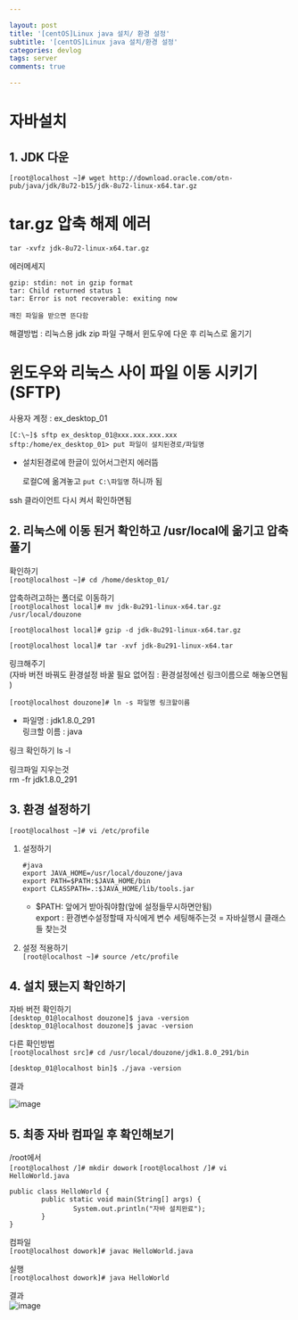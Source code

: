 ```yaml
---

layout: post
title: '[centOS]Linux java 설치/ 환경 설정'
subtitle: '[centOS]Linux java 설치/환경 설정'
categories: devlog
tags: server
comments: true

---
```


# 자바설치
## 1. JDK 다운
```linux
[root@localhost ~]# wget http://download.oracle.com/otn-pub/java/jdk/8u72-b15/jdk-8u72-linux-x64.tar.gz
```

# tar.gz 압축 해제 에러
```linux
tar -xvfz jdk-8u72-linux-x64.tar.gz
```

에러메세지
```
gzip: stdin: not in gzip format  
tar: Child returned status 1  
tar: Error is not recoverable: exiting now 
```

```깨진 파일을 받으면 뜬다함```

해결방법 : 리눅스용 jdk zip 파일 구해서 윈도우에 다운 후 리눅스로 옮기기

# 윈도우와 리눅스 사이 파일 이동 시키기 (SFTP)

사용자 계정 : ex_desktop_01

```[C:\~]$ sftp ex_desktop_01@xxx.xxx.xxx.xxx```  
```sftp:/home/ex_desktop_01> put 파일이 설치된경로/파일명```  

- 설치된경로에 한글이 있어서그런지 에러뜸

 	로컬C에 옮겨놓고 ```put C:\파일명``` 하니까 됨

ssh 클라이언트 다시 켜서 확인하면됨

## 2. 리눅스에 이동 된거 확인하고 /usr/local에 옮기고 압축 풀기

확인하기  
```[root@localhost ~]# cd /home/desktop_01/```

압축하려고하는 폴더로 이동하기  
```[root@localhost local]# mv jdk-8u291-linux-x64.tar.gz /usr/local/douzone```  

```[root@localhost local]# gzip -d jdk-8u291-linux-x64.tar.gz ```  

```[root@localhost local]# tar -xvf jdk-8u291-linux-x64.tar ``` 

링크해주기  
(자바 버전 바꿔도 환경설정 바꿀 필요 없어짐 : 환경설정에선 링크이름으로 해놓으면됨 )

```[root@localhost douzone]# ln -s 파일명 링크할이름 ```  
- 파일명  : jdk1.8.0_291  
링크할 이름 : java

링크 확인하기
ls -l

링크파일 지우는것  
rm -fr jdk1.8.0_291  

## 3. 환경 설정하기

```[root@localhost ~]# vi /etc/profile```

1. 설정하기
	```
	#java
	export JAVA_HOME=/usr/local/douzone/java
	export PATH=$PATH:$JAVA_HOME/bin
	export CLASSPATH=.:$JAVA_HOME/lib/tools.jar

	```
	-	$PATH: 앞에거 받아줘야함(앞에 설정들무시하면안됨)  
		export : 환경변수설정할때 자식에게 변수 세팅해주는것 = 자바실행시 클래스들 찾는것

2. 설정 적용하기  
```[root@localhost ~]# source /etc/profile```


## 4. 설치 됐는지 확인하기
자바 버전 확인하기  
```[desktop_01@localhost douzone]$ java -version```  
```[desktop_01@localhost douzone]$ javac -version```


다른 확인방법  
```[root@localhost src]# cd /usr/local/douzone/jdk1.8.0_291/bin```

```[desktop_01@localhost bin]$ ./java -version```

결과

![image](https://user-images.githubusercontent.com/60701130/154252886-ea87fcc6-747d-4bbb-aca3-93969d47207d.png)


## 5. 최종 자바 컴파일 후 확인해보기

/root에서  
```[root@localhost /]# mkdir dowork```
```[root@localhost /]# vi HelloWorld.java ```  

```
public class HelloWorld {
        public static void main(String[] args) {
                System.out.println("자바 설치완료");
        }
}
```

컴파일  
```[root@localhost dowork]# javac HelloWorld.java```

실행  
```[root@localhost dowork]# java HelloWorld```

결과  
![image](https://user-images.githubusercontent.com/60701130/154255580-d4938aa4-bfbd-4083-96c8-95508ad9196a.png)
